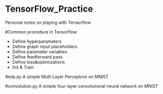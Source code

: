 # TensorFlow_Practice
Personal notes on playing with Tensorflow

#Common procedure in Tensorflow
- Define hyperparameters
- Define graph input placeholders
- Define parameter variables
- Define feedforward pass
- Define loss&optimizations
- Init & Train

#mlp.py
A simple Multi Layer Perceptron on MNIST

#convolution.py
A simple four-layer convolutional neural network on MNIST
